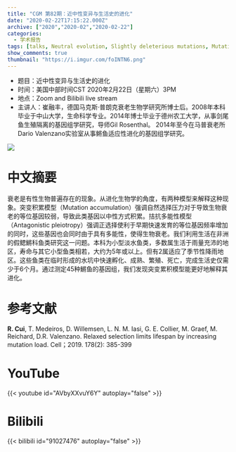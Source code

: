 ```yaml
---
title: "CGM 第82期：近中性变异与生活史的进化"
date: "2020-02-22T17:15:22.000Z"
archive: ["2020","2020-02","2020-02-22"]
categories:
  - 学术报告
tags: [talks, Neutral evolution, Slightly deleterious mutations, Mutation load, Life history, Fish]
show_comments: true
thumbnail: "https://i.imgur.com/foINTN6.png"
---
```


- 题目：近中性变异与生活史的进化
- 时间：美国中部时间CST 2020年2月22日（星期六）3PM 
- 地点：Zoom and Bilibili live stream
- 主讲人：崔融丰，德国马克斯·普朗克衰老生物学研究所博士后。2008年本科毕业于中山大学，生命科学专业。2014年博士毕业于德州农工大学，从事剑尾鱼生殖隔离的基因组学研究，导师Gil Rosenthal。 2014年至今在马普衰老所Dario Valenzano实验室从事鳉鱼适应性进化的基因组学研究。

![](https://i.imgur.com/8Ju777l.png)

# 中文摘要

衰老是有性生物普遍存在的现象。从进化生物学的角度，有两种模型来解释这种现象。突变积累模型（Mutation accumulation）强调自然选择压力对于导致生物衰老的等位基因较弱，导致此类基因以中性方式积累。拮抗多能性模型（Antagonistic pleiotropy）强调正选择使利于早期快速发育的等位基因频率增加的同时，这些基因也会同时由于具有多能性，使得生物衰老。我们利用生活在非洲的假鳃鱂科鱼类研究这一问题。本科为小型淡水鱼类，多数属生活于雨量充沛的地区，寿命与其它小型鱼类相若，大约为5年或以上。但有2属适应了季节性降雨地区。这些鱼类在临时形成的水坑中快速孵化、成熟、繁殖、死亡，完成生活史仅需少于6个月。通过测定45种鱂鱼的基因组，我们发现突变累积模型能更好地解释其进化。

# 参考文献

**R. Cui**, T. Medeiros, D. Willemsen, L. N. M. Iasi, G. E. Collier, M. Graef, M. Reichard, D.R. Valenzano. Relaxed selection limits lifespan by increasing mutation load. Cell；2019. 178(2): 385-399

# YouTube

{{< youtube id="AVbyXXvuY6Y" autoplay="false" >}}

# Bilibili

{{< bilibili id="91027476" autoplay="false" >}}

